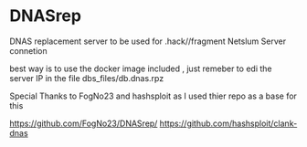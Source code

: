 # DNASrep
DNAS replacement server to be used for .hack//fragment Netslum Server connetion 

best way is to use the docker image included , just remeber to edi the server IP in the file dbs_files/db.dnas.rpz

Special Thanks to FogNo23 and hashsploit as I used thier repo as a base for this 

https://github.com/FogNo23/DNASrep/
https://github.com/hashsploit/clank-dnas